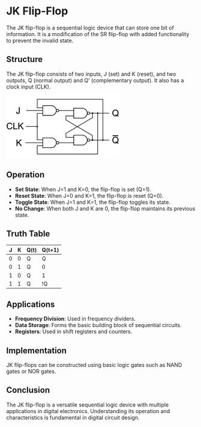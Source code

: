 # JK Flip-Flop

The JK flip-flop is a sequential logic device that can store one bit of information. It is a modification of the SR flip-flop with added functionality to prevent the invalid state.

## Structure

The JK flip-flop consists of two inputs, J (set) and K (reset), and two outputs, Q (normal output) and Q' (complementary output). It also has a clock input (CLK).

![JK Flip-Flop Diagram](diagram.png)

## Operation

- **Set State**: When J=1 and K=0, the flip-flop is set (Q=1).
- **Reset State**: When J=0 and K=1, the flip-flop is reset (Q=0).
- **Toggle State**: When J=1 and K=1, the flip-flop toggles its state.
- **No Change**: When both J and K are 0, the flip-flop maintains its previous state.

## Truth Table

| J | K | Q(t) | Q(t+1) |
|---|---|------|--------|
| 0 | 0 |  Q   |   Q    |
| 0 | 1 |  Q   |   0    |
| 1 | 0 |  Q   |   1    |
| 1 | 1 |  Q   |  !Q    |

## Applications

- **Frequency Division**: Used in frequency dividers.
- **Data Storage**: Forms the basic building block of sequential circuits.
- **Registers**: Used in shift registers and counters.

## Implementation

JK flip-flops can be constructed using basic logic gates such as NAND gates or NOR gates.

## Conclusion

The JK flip-flop is a versatile sequential logic device with multiple applications in digital electronics. Understanding its operation and characteristics is fundamental in digital circuit design.
